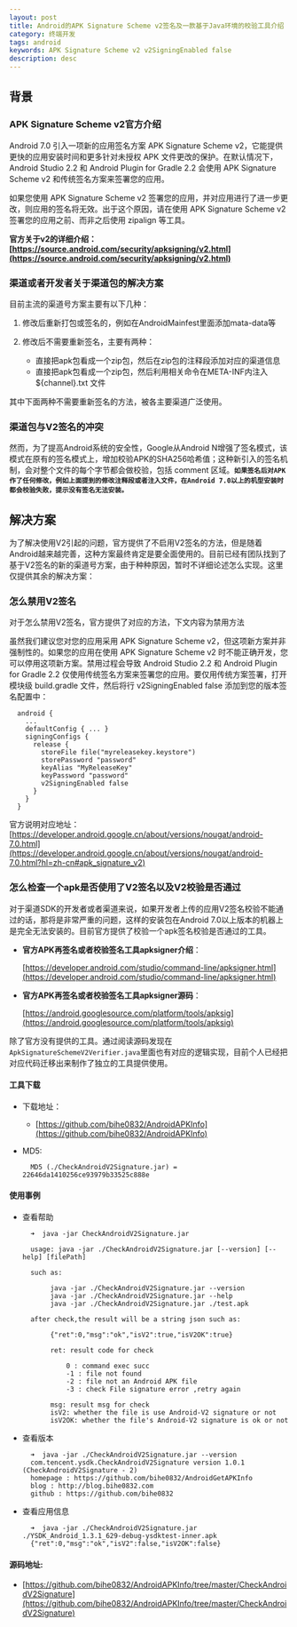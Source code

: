 ```yaml
---
layout: post
title: Android的APK Signature Scheme v2签名及一款基于Java环境的校验工具介绍
category: 终端开发
tags: android 
keywords: APK Signature Scheme v2 v2SigningEnabled false
description: desc
---
```


## 背景

### APK Signature Scheme v2官方介绍

Android 7.0 引入一项新的应用签名方案 APK Signature Scheme v2，它能提供更快的应用安装时间和更多针对未授权 APK 文件更改的保护。在默认情况下，Android Studio 2.2 和 Android Plugin for Gradle 2.2 会使用 APK Signature Scheme v2 和传统签名方案来签署您的应用。

如果您使用 APK Signature Scheme v2 签署您的应用，并对应用进行了进一步更改，则应用的签名将无效。出于这个原因，请在使用 APK Signature Scheme v2 签署您的应用之前、而非之后使用 zipalign 等工具。

**官方关于v2的详细介绍：[https://source.android.com/security/apksigning/v2.html](https://source.android.com/security/apksigning/v2.html)**

### 渠道或者开发者关于渠道包的解决方案

目前主流的渠道号方案主要有以下几种：

1. 修改后重新打包或签名的，例如在AndroidMainfest里面添加mata-data等
2. 修改后不需要重新签名，主要有两种：

	- 直接把apk包看成一个zip包，然后在zip包的注释段添加对应的渠道信息
	- 直接把apk包看成一个zip包，然后利用相关命令在META-INF内注入${channel}.txt 文件

其中下面两种不需要重新签名的方法，被各主要渠道广泛使用。

### 渠道包与V2签名的冲突

然而，为了提高Android系统的安全性，Google从Android N增强了签名模式，该模式在原有的签名模式上，增加校验APK的SHA256哈希值；这种新引入的签名机制，会对整个文件的每个字节都会做校验，包括 comment 区域。**`如果签名后对APK作了任何修改，例如上面提到的修改注释段或者注入文件，在Android 7.0以上的机型安装时都会校验失败，提示没有签名无法安装。`**

## 解决方案

为了解决使用V2引起的问题，官方提供了不启用V2签名的方法，但是随着Android越来越完善，这种方案最终肯定是要全面使用的。目前已经有团队找到了基于V2签名的新的渠道号方案，由于种种原因，暂时不详细论述怎么实现。这里仅提供其余的解决方案：

### 怎么禁用V2签名

对于怎么禁用V2签名，官方提供了对应的方法，下文内容为禁用方法

虽然我们建议您对您的应用采用 APK Signature Scheme v2，但这项新方案并非强制性的。如果您的应用在使用 APK Signature Scheme v2 时不能正确开发，您可以停用这项新方案。禁用过程会导致 Android Studio 2.2 和 Android Plugin for Gradle 2.2 仅使用传统签名方案来签署您的应用。要仅用传统方案签署，打开模块级 build.gradle 文件，然后将行 v2SigningEnabled false 添加到您的版本签名配置中：

	  android {
	    ...
	    defaultConfig { ... }
	    signingConfigs {
	      release {
	        storeFile file("myreleasekey.keystore")
	        storePassword "password"
	        keyAlias "MyReleaseKey"
	        keyPassword "password"
	        v2SigningEnabled false
	      }
	    }
	  }
	
官方说明对应地址：[https://developer.android.google.cn/about/versions/nougat/android-7.0.html](https://developer.android.google.cn/about/versions/nougat/android-7.0.html?hl=zh-cn#apk_signature_v2)

### 怎么检查一个apk是否使用了V2签名以及V2校验是否通过

对于渠道SDK的开发者或者渠道来说，如果开发者上传的应用V2签名校验不能通过的话，那将是非常严重的问题，这样的安装包在Android 7.0以上版本的机器上是完全无法安装的。目前官方提供了校验一个apk签名校验是否通过的工具。

- **官方APK再签名或者校验签名工具apksigner介绍**：

	[https://developer.android.com/studio/command-line/apksigner.html](https://developer.android.com/studio/command-line/apksigner.html)

- **官方APK再签名或者校验签名工具apksigner源码**：

	[https://android.googlesource.com/platform/tools/apksig](https://android.googlesource.com/platform/tools/apksig)

除了官方没有提供的工具。通过阅读源码发现在`ApkSignatureSchemeV2Verifier.java`里面也有对应的逻辑实现，目前个人已经把对应代码迁移出来制作了独立的工具提供使用。

#### 工具下载

- 下载地址：

	- [https://github.com/bihe0832/AndroidAPKInfo](https://github.com/bihe0832/AndroidAPKInfo)


- MD5:

		MD5 (./CheckAndroidV2Signature.jar) = 22646da1410256ce93979b33525c888e		

#### 使用事例


- 查看帮助

		➜  java -jar CheckAndroidV2Signature.jar

		usage: java -jar ./CheckAndroidV2Signature.jar [--version] [--help] [filePath]
		
		such as:
		
			 java -jar ./CheckAndroidV2Signature.jar --version
			 java -jar ./CheckAndroidV2Signature.jar --help
			 java -jar ./CheckAndroidV2Signature.jar ./test.apk
		
		after check,the result will be a string json such as:
		
			 {"ret":0,"msg":"ok","isV2":true,"isV2OK":true}
		
			 ret: result code for check
		
				 0 : command exec succ
				 -1 : file not found
				 -2 : file not an Android APK file
				 -3 : check File signature error ,retry again
		
			 msg: result msg for check
			 isV2: whether the file is use Android-V2 signature or not
			 isV2OK: whether the file's Android-V2 signature is ok or not
			
			
- 查看版本

		➜  java -jar ./CheckAndroidV2Signature.jar --version
		com.tencent.ysdk.CheckAndroidV2Signature version 1.0.1 (CheckAndroidV2Signature - 2)
		homepage : https://github.com/bihe0832/AndroidGetAPKInfo
		blog : http://blog.bihe0832.com
		github : https://github.com/bihe0832		
- 查看应用信息

		➜  java -jar ./CheckAndroidV2Signature.jar ./YSDK_Android_1.3.1_629-debug-ysdktest-inner.apk
		{"ret":0,"msg":"ok","isV2":false,"isV2OK":false}
		

#### 源码地址:

- [https://github.com/bihe0832/AndroidAPKInfo/tree/master/CheckAndroidV2Signature](https://github.com/bihe0832/AndroidAPKInfo/tree/master/CheckAndroidV2Signature)


